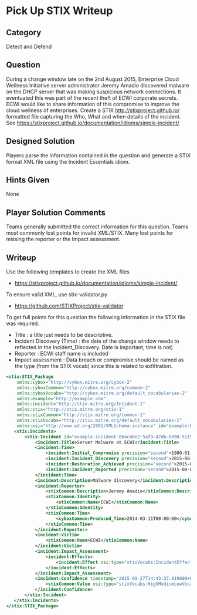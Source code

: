 Pick Up STIX Writeup
===================
## Category
Detect and Defend

## Question
During a change window late on the 2nd August 2015, Enterprise Cloud Wellness Initiative server administrator Jeremy Amadio discovered malware on the DHCP server that was making suspicious network connections. It eventuated this was part of the recent theft of ECWI corporate secrets. ECWI would like to share information of this compromise to improve the cloud wellness of enterprises. Create a STIX http://stixproject.github.io/ formatted file capturing the Who, What and when details of the incident. See https://stixproject.github.io/documentation/idioms/simple-incident/

## Designed Solution
Players parse the information contained in the question and generate a STIX format XML file using the Incident Essentials idiom.

## Hints Given
None

## Player Solution Comments
Teams generally submitted the correct information for this question. Teams most commonly lost points for invalid XML/STIX. Many lost points for missing the reporter or the Impact assessment.

## Writeup
Use the following templates to create the XML files
* https://stixproject.github.io/documentation/idioms/simple-incident/

To ensure valid XML, use stix-validator.py
* https://github.com/STIXProject/stix-validator

To get full points for this question the following information in the STIX file was required.
* Title :  a title just needs to be descriptive.
* Incident Discovery (Time) : the date of the change window needs to reflected in the Incident_Discovery. Date is important, time is not)
* Reporter : ECWI staff name is included
* Impact assessment : Data breach or compromise should be named as the type (from the STIX vocab) since this is related to exfiltration.

```XML
<stix:STIX_Package
	xmlns:cybox="http://cybox.mitre.org/cybox-2"
	xmlns:cyboxCommon="http://cybox.mitre.org/common-2"
	xmlns:cyboxVocabs="http://cybox.mitre.org/default_vocabularies-2"
	xmlns:example="http://example.com"
	xmlns:incident="http://stix.mitre.org/Incident-1"
	xmlns:stix="http://stix.mitre.org/stix-1"
	xmlns:stixCommon="http://stix.mitre.org/common-1"
	xmlns:stixVocabs="http://stix.mitre.org/default_vocabularies-1"
	xmlns:xsi="http://www.w3.org/2001/XMLSchema-instance" id="example:Package-64d8887a-943f-4171-a83c-4c135e767b5f" version="1.2">
   <stix:Incidents>
       <stix:Incident id="example:incident-86ac40e2-5af9-47db-b698-5119caa4af92" timestamp="2015-09-27T14:43:37.918000+00:00" xsi:type='incident:IncidentType'>
           <incident:Title>Server Malware at ECWI</incident:Title>
           <incident:Time>
               <incident:Initial_Compromise precision="second">1980-01-01T00:00:00</incident:Initial_Compromise>
               <incident:Incident_Discovery precision="second">2015-08-02T00:00:00</incident:Incident_Discovery>
               <incident:Restoration_Achieved precision="second">2015-08-02T00:00:00</incident:Restoration_Achieved>
               <incident:Incident_Reported precision="second">2015-08-02T00:00:00</incident:Incident_Reported>
           </incident:Time>
           <incident:Description>Malware discovery</incident:Description>
           <incident:Reporter>
               <stixCommon:Description>Jeremy Amadio</stixCommon:Description>
               <stixCommon:Identity>
                   <stixCommon:Name>ECWI</stixCommon:Name>
               </stixCommon:Identity>
               <stixCommon:Time>
                   <cyboxCommon:Produced_Time>2014-03-11T00:00:00</cyboxCommon:Produced_Time>
               </stixCommon:Time>
           </incident:Reporter>
           <incident:Victim>
               <stixCommon:Name>ECWI</stixCommon:Name>
           </incident:Victim>
           <incident:Impact_Assessment>
               <incident:Effects>
                   <incident:Effect xsi:type="stixVocabs:IncidentEffectVocab-1.0">Data Breach or Compromise</incident:Effect>
               </incident:Effects>
           </incident:Impact_Assessment>
           <incident:Confidence timestamp="2015-09-27T14:43:37.919000+00:00">
               <stixCommon:Value xsi:type="stixVocabs:HighMediumLowVocab-1.0">High</stixCommon:Value>
           </incident:Confidence>
       </stix:Incident>
   </stix:Incidents>
</stix:STIX_Package>
```
